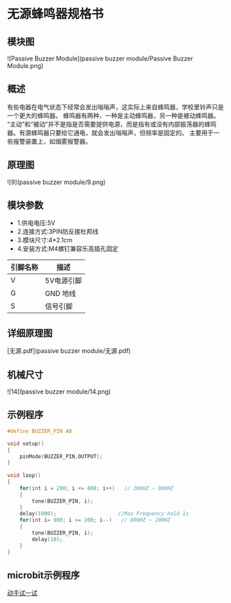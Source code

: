 # 无源蜂鸣器规格书

## 模块图
![Passive Buzzer Module](passive buzzer module/Passive Buzzer Module.png)
## 概述

​        有些电器在电气状态下经常会发出嗡嗡声，这实际上来自蜂鸣器，学校里铃声只是一个更大的蜂鸣器。 蜂鸣器有两种，一种是主动蜂鸣器，另一种是被动蜂鸣器。 “主动”和“被动”并不是指是否需要提供电源，而是指有或没有内部振荡器的蜂鸣器。有源蜂鸣器只要给它通电，就会发出嗡嗡声，但频率是固定的。 主要用于一些报警装置上，如烟雾报警器。

## 原理图

![9](passive buzzer module/9.png)

## 模块参数

* 1.供电电压:5V
* 2.连接方式:3PIN防反接杜邦线
* 3.模块尺寸:4*2.1cm
* 4.安装方式:M4螺钉兼容乐高插孔固定

| 引脚名称 | 描述       |
| -------- | ---------- |
| V        | 5V电源引脚 |
| G        | GND 地线   |
| S        | 信号引脚   |

## 详细原理图

 [无源.pdf](passive buzzer module/无源.pdf) 

## 机械尺寸

![14](passive buzzer module/14.png)

## 示例程序

```c
#define BUZZER_PIN A0

void setup()  
{  
    pinMode(BUZZER_PIN,OUTPUT);  
}  
   
void loop()  
{  
    for(int i = 200; i <= 800; i++)   // 200HZ ~ 800HZ  
    {  
        tone(BUZZER_PIN, i);
    }  
    delay(1000);                    //Max Frequency hold 1s   
    for(int i= 800; i >= 200; i--)   // 800HZ ~ 200HZ
    {  
        tone(BUZZER_PIN, i);  
        delay(10);  
    }  
}
```

## microbit示例程序

<a href="https://makecode.microbit.org/_JMyMfiebu8gz" target="_blank">动手试一试</a>
